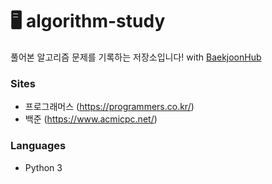 # 🖥 algorithm-study

풀어본 알고리즘 문제를 기록하는 저장소입니다! with [BaekjoonHub](https://github.com/BaekjoonHub/BaekjoonHub)

### Sites
- 프로그래머스 (https://programmers.co.kr/)
- 백준 (https://www.acmicpc.net/)

### Languages
- Python 3
